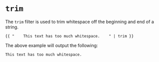 # `trim`
The `trim` filter is used to trim whitespace off the beginning and end of a string.
```
{{ "    This text has too much whitespace.    " | trim }}
```
The above example will output the following:
```
This text has too much whitespace.
```
